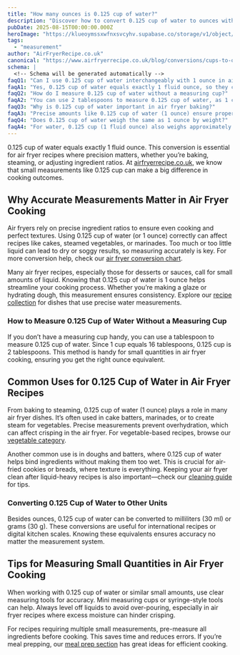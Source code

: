 ```yaml
---
title: "How many ounces is 0.125 cup of water?"
description: "Discover how to convert 0.125 cup of water to ounces with our easy guide—perfect for air fryer recipes and precise cooking measurements."
pubDate: 2025-08-15T00:00:00.000Z
heroImage: "https://klueoymssxwfnxsvcyhv.supabase.co/storage/v1/object/public/Shmucket/how-many-ounces-is-0-125-cup-of-water.webp"
tags:
  - "measurement"
author: "AirFryerRecipe.co.uk"
canonical: "https://www.airfryerrecipe.co.uk/blog/conversions/cups-to-ounces/how-many-ounces-is-0-125-cup-of-water"
schema: |
  <!-- Schema will be generated automatically -->
faqQ1: "Can I use 0.125 cup of water interchangeably with 1 ounce in air fryer recipes?"
faqA1: "Yes, 0.125 cup of water equals exactly 1 fluid ounce, so they can be used interchangeably in air fryer recipes. This is especially useful for sauces, batters, or steaming. Just ensure you’re measuring accurately for best results."
faqQ2: "How do I measure 0.125 cup of water without a measuring cup?"
faqA2: "You can use 2 tablespoons to measure 0.125 cup of water, as 1 cup equals 16 tablespoons. Alternatively, a standard shot glass often holds about 1 ounce (0.125 cup), making it a handy substitute."
faqQ3: "Why is 0.125 cup of water important in air fryer baking?"
faqA3: "Precise amounts like 0.125 cup of water (1 ounce) ensure proper hydration in doughs and batters without making them too wet. This helps achieve the right texture in air-fried cakes, cookies, or breads."
faqQ4: "Does 0.125 cup of water weigh the same as 1 ounce by weight?"
faqA4: "For water, 0.125 cup (1 fluid ounce) also weighs approximately 1 ounce by weight, as water’s density is 1 g/ml. However, this may vary slightly with temperature or impurities. Always measure liquids at room temperature for accuracy."
---
```

<p>0.125 cup of water equals exactly 1 fluid ounce. This conversion is essential for air fryer recipes where precision matters, whether you’re baking, steaming, or adjusting ingredient ratios. At <a href=https://www.airfryerrecipe.co.uk>airfryerrecipe.co.uk</a>, we know that small measurements like 0.125 cup can make a big difference in cooking outcomes.</p>  

<h2>Why Accurate Measurements Matter in Air Fryer Cooking</h2>  
<p>Air fryers rely on precise ingredient ratios to ensure even cooking and perfect textures. Using 0.125 cup of water (or 1 ounce) correctly can affect recipes like cakes, steamed vegetables, or marinades. Too much or too little liquid can lead to dry or soggy results, so measuring accurately is key. For more conversion help, check our <a href=https://www.airfryerrecipe.co.uk/air-fryer-conversion-chart>air fryer conversion chart</a>.</p>  

<p>Many air fryer recipes, especially those for desserts or sauces, call for small amounts of liquid. Knowing that 0.125 cup of water is 1 ounce helps streamline your cooking process. Whether you’re making a glaze or hydrating dough, this measurement ensures consistency. Explore our <a href=https://www.airfryerrecipe.co.uk/recipes>recipe collection</a> for dishes that use precise water measurements.</p>  

<h3>How to Measure 0.125 Cup of Water Without a Measuring Cup</h3>  
<p>If you don’t have a measuring cup handy, you can use a tablespoon to measure 0.125 cup of water. Since 1 cup equals 16 tablespoons, 0.125 cup is 2 tablespoons. This method is handy for small quantities in air fryer cooking, ensuring you get the right ounce equivalent.</p>  

<h2>Common Uses for 0.125 Cup of Water in Air Fryer Recipes</h2>  
<p>From baking to steaming, 0.125 cup of water (1 ounce) plays a role in many air fryer dishes. It’s often used in cake batters, marinades, or to create steam for vegetables. Precise measurements prevent overhydration, which can affect crisping in the air fryer. For vegetable-based recipes, browse our <a href=https://www.airfryerrecipe.co.uk/recipe-category/vegetables>vegetable category</a>.</p>  

<p>Another common use is in doughs and batters, where 0.125 cup of water helps bind ingredients without making them too wet. This is crucial for air-fried cookies or breads, where texture is everything. Keeping your air fryer clean after liquid-heavy recipes is also important—check our <a href=https://www.airfryerrecipe.co.uk/air-fryer-cleaner>cleaning guide</a> for tips.</p>  

<h3>Converting 0.125 Cup of Water to Other Units</h3>  
<p>Besides ounces, 0.125 cup of water can be converted to milliliters (30 ml) or grams (30 g). These conversions are useful for international recipes or digital kitchen scales. Knowing these equivalents ensures accuracy no matter the measurement system.</p>  

<h2>Tips for Measuring Small Quantities in Air Fryer Cooking</h2>  
<p>When working with 0.125 cup of water or similar small amounts, use clear measuring tools for accuracy. Mini measuring cups or syringe-style tools can help. Always level off liquids to avoid over-pouring, especially in air fryer recipes where excess moisture can hinder crisping.</p>  

<p>For recipes requiring multiple small measurements, pre-measure all ingredients before cooking. This saves time and reduces errors. If you’re meal prepping, our <a href=https://www.airfryerrecipe.co.uk/recipe-category/meal-prep>meal prep section</a> has great ideas for efficient cooking.</p>
